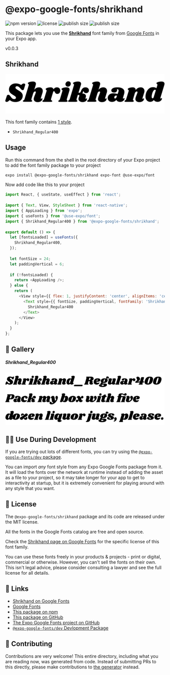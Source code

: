 # @expo-google-fonts/shrikhand

![npm version](https://flat.badgen.net/npm/v/@expo-google-fonts/shrikhand)
![license](https://flat.badgen.net/github/license/expo/google-fonts)
![publish size](https://flat.badgen.net/packagephobia/install/@expo-google-fonts/shrikhand)
![publish size](https://flat.badgen.net/packagephobia/publish/@expo-google-fonts/shrikhand)

This package lets you use the [**Shrikhand**](https://fonts.google.com/specimen/Shrikhand) font family from [Google Fonts](https://fonts.google.com/) in your Expo app.

v0.0.3

## Shrikhand

![Shrikhand](./font-family.png)

This font family contains [1 style](#-gallery).

- `Shrikhand_Regular400`

## Usage

Run this command from the shell in the root directory of your Expo project to add the font family package to your project
```sh
expo install @expo-google-fonts/shrikhand expo-font @use-expo/font
```

Now add code like this to your project
```js
import React, { useState, useEffect } from 'react';

import { Text, View, StyleSheet } from 'react-native';
import { AppLoading } from 'expo';
import { useFonts } from '@use-expo/font';
import { Shrikhand_Regular400 } from '@expo-google-fonts/shrikhand';

export default () => {
  let [fontsLoaded] = useFonts({
    Shrikhand_Regular400,
  });

  let fontSize = 24;
  let paddingVertical = 6;

  if (!fontsLoaded) {
    return <AppLoading />;
  } else {
    return (
      <View style={{ flex: 1, justifyContent: 'center', alignItems: 'center' }}>
        <Text style={{ fontSize, paddingVertical, fontFamily: 'Shrikhand_Regular400' }}>
          Shrikhand_Regular400
        </Text>
      </View>
    );
  }
};

```

## 🔡 Gallery

##### Shrikhand_Regular400
![Shrikhand_Regular400](./aacb9e67a15ab34c2c3cc3a314bd696f3ef409963bd74b25e61727a3b1414ffc.ttf.png)


## 👩‍💻 Use During Development

If you are trying out lots of different fonts, you can try using the [`@expo-google-fonts/dev` package](https://github.com/expo/google-fonts/tree/master/font-packages/dev#readme).

You can import *any* font style from any Expo Google Fonts package from it. It will load the fonts
over the network at runtime instead of adding the asset as a file to your project, so it may take longer
for your app to get to interactivity at startup, but it is extremely convenient
for playing around with any style that you want.

## 📖 License

The `@expo-google-fonts/shrikhand` package and its code are released under the MIT license.

All the fonts in the Google Fonts catalog are free and open source.

Check the [Shrikhand page on Google Fonts](https://fonts.google.com/specimen/Shrikhand) for the specific license of this font family.

You can use these fonts freely in your products & projects - print or digital, commercial or otherwise. However, you can't sell the fonts on their own. This isn't legal advice, please consider consulting a lawyer and see the full license for all details.

## 🔗 Links

- [Shrikhand on Google Fonts](https://fonts.google.com/specimen/Shrikhand)
- [Google Fonts](https://fonts.google.com/)
- [This package on npm](https://www.npmjs.com/package/@expo-google-fonts/shrikhand)
- [This package on GitHub](https://github.com/expo/google-fonts/tree/master/font-packages/shrikhand)
- [The Expo Google Fonts project on GitHub](https://github.com/expo/google-fonts)
- [`@expo-google-fonts/dev` Devlopment Package](https://github.com/expo/google-fonts/tree/master/font-packages/dev)


## 🤝 Contributing

Contributions are very welcome! This entire directory, including what you are reading now, was generated from code. Instead of submitting PRs to this directly, please make contributions to [the generator](https://github.com/expo/google-fonts/tree/master/packages/generator) instead.
